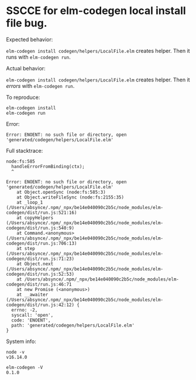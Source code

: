 # SSCCE for elm-codegen local install file bug.

Expected behavior:

`elm-codegen install codegen/helpers/LocalFile.elm` creates helper. Then it runs with `elm-codegen run`.

Actual behavior:

`elm-codegen install codegen/helpers/LocalFile.elm` creates helper. Then it _errors_ with `elm-codegen run`.

To reproduce:

    elm-codegen install
    elm-codegen run

Error:

    Error: ENOENT: no such file or directory, open 'generated/codegen/helpers/LocalFile.elm'

Full stacktrace:

```
node:fs:585
  handleErrorFromBinding(ctx);
  ^

Error: ENOENT: no such file or directory, open 'generated/codegen/helpers/LocalFile.elm'
    at Object.openSync (node:fs:585:3)
    at Object.writeFileSync (node:fs:2155:35)
    at _loop_1 (/Users/absynce/.npm/_npx/be14e040090c2b5c/node_modules/elm-codegen/dist/run.js:521:16)
    at copyHelpers (/Users/absynce/.npm/_npx/be14e040090c2b5c/node_modules/elm-codegen/dist/run.js:540:9)
    at Command.<anonymous> (/Users/absynce/.npm/_npx/be14e040090c2b5c/node_modules/elm-codegen/dist/run.js:706:13)
    at step (/Users/absynce/.npm/_npx/be14e040090c2b5c/node_modules/elm-codegen/dist/run.js:71:23)
    at Object.next (/Users/absynce/.npm/_npx/be14e040090c2b5c/node_modules/elm-codegen/dist/run.js:52:53)
    at /Users/absynce/.npm/_npx/be14e040090c2b5c/node_modules/elm-codegen/dist/run.js:46:71
    at new Promise (<anonymous>)
    at __awaiter (/Users/absynce/.npm/_npx/be14e040090c2b5c/node_modules/elm-codegen/dist/run.js:42:12) {
  errno: -2,
  syscall: 'open',
  code: 'ENOENT',
  path: 'generated/codegen/helpers/LocalFile.elm'
}
```

System info:

    node -v
    v16.14.0

    elm-codegen -V
    0.1.0
